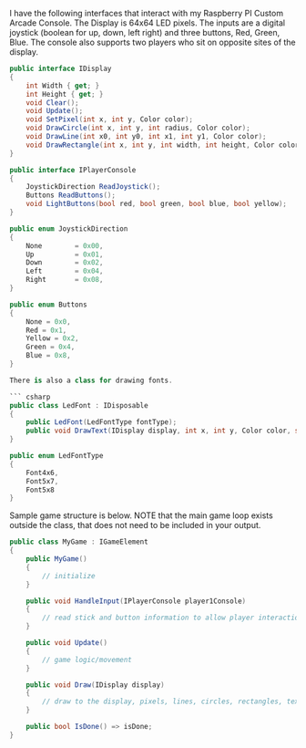 I have the following interfaces that interact with my Raspberry PI Custom Arcade Console. The Display is 64x64 LED pixels. The inputs are a digital joystick (boolean for up, down, left right) and three buttons, Red, Green, Blue.
The console also supports two players who sit on opposite sites of the display.

```csharp
public interface IDisplay
{
    int Width { get; }
    int Height { get; }
    void Clear();
    void Update();
    void SetPixel(int x, int y, Color color);
    void DrawCircle(int x, int y, int radius, Color color);
    void DrawLine(int x0, int y0, int x1, int y1, Color color);
    void DrawRectangle(int x, int y, int width, int height, Color color, Color? fillColor = null);
}

public interface IPlayerConsole
{
    JoystickDirection ReadJoystick();
    Buttons ReadButtons();
    void LightButtons(bool red, bool green, bool blue, bool yellow);
}

public enum JoystickDirection
{
    None        = 0x00,
    Up          = 0x01,
    Down        = 0x02,
    Left        = 0x04,
    Right       = 0x08,
}

public enum Buttons
{
    None = 0x0,
    Red = 0x1,
    Yellow = 0x2,
    Green = 0x4,
    Blue = 0x8,
}

There is also a class for drawing fonts.

``` csharp
public class LedFont : IDisposable
{
    public LedFont(LedFontType fontType);
    public void DrawText(IDisplay display, int x, int y, Color color, string text, int spacing = 0, bool vertical = false);
}

public enum LedFontType
{
    Font4x6,
    Font5x7,
    Font5x8
}
```

Sample game structure is below. NOTE that the main game loop exists outside the class, that does not need to be included in your output.

``` csharp
public class MyGame : IGameElement
{
    public MyGame()
    {
        // initialize
    }

    public void HandleInput(IPlayerConsole player1Console)
    {
        // read stick and button information to allow player interaction
    }

    public void Update()
    {
        // game logic/movement
    }

    public void Draw(IDisplay display)
    {
        // draw to the display, pixels, lines, circles, rectangles, text.
    }

    public bool IsDone() => isDone;
}
```